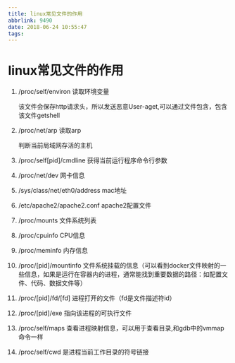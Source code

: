 ```yaml
---
title: linux常见文件的作用
abbrlink: 9490
date: 2018-06-24 10:55:47
tags:
---
```


# linux常见文件的作用

1. /proc/self/environ              读取环境变量

   该文件会保存http请求头，所以发送恶意User-aget,可以通过文件包含，包含该文件getshell

2. /proc/net/arp                     读取arp

   判断当前局域网存活的主机

3. /proc/self[pid]/cmdline              获得当前运行程序命令行参数

4. /proc/net/dev                               网卡信息

5. /sys/class/net/eth0/address      mac地址

6. /etc/apache2/apache2.conf        apache2配置文件

7. /proc/mounts 文件系统列表

8. /proc/cpuinfo CPU信息

9. /proc/meminfo 内存信息

10. /proc/[pid]/mountinfo 文件系统挂载的信息（可以看到docker文件映射的一些信息，如果是运行在容器内的进程，通常能找到重要数据的路径：如配置文件、代码、数据文件等）

11. /proc/[pid]/fd/[fd] 进程打开的文件（fd是文件描述符id）

12. /proc/[pid]/exe 指向该进程的可执行文件

13. /proc/self/maps 查看进程映射信息，可以用于查看目录,和gdb中的vmmap命令一样

14. /proc/self/cwd 是进程当前工作目录的符号链接

